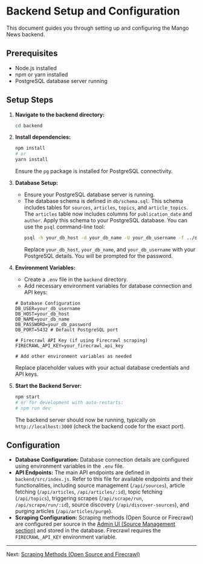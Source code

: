 # Backend Setup and Configuration

This document guides you through setting up and configuring the Mango News backend.

## Prerequisites

- Node.js installed
- npm or yarn installed
- PostgreSQL database server running

## Setup Steps

1.  **Navigate to the backend directory:**
    ```bash
    cd backend
    ```

2.  **Install dependencies:**
    ```bash
    npm install
    # or
    yarn install
    ```
    Ensure the `pg` package is installed for PostgreSQL connectivity.

3.  **Database Setup:**
    - Ensure your PostgreSQL database server is running.
    - The database schema is defined in `db/schema.sql`. This schema includes tables for `sources`, `articles`, `topics`, and `article_topics`. The `articles` table now includes columns for `publication_date` and `author`. Apply this schema to your PostgreSQL database. You can use the `psql` command-line tool:
      ```bash
      psql -h your_db_host -d your_db_name -U your_db_username -f ../db/schema.sql
      ```
      Replace `your_db_host`, `your_db_name`, and `your_db_username` with your PostgreSQL details. You will be prompted for the password.

4.  **Environment Variables:**
    - Create a `.env` file in the `backend` directory.
    - Add necessary environment variables for database connection and API keys:
    ```dotenv
    # Database Configuration
    DB_USER=your_db_username
    DB_HOST=your_db_host
    DB_NAME=your_db_name
    DB_PASSWORD=your_db_password
    DB_PORT=5432 # Default PostgreSQL port

    # Firecrawl API Key (if using Firecrawl scraping)
    FIRECRAWL_API_KEY=your_firecrawl_api_key

    # Add other environment variables as needed
    ```
    Replace placeholder values with your actual database credentials and API keys.

5.  **Start the Backend Server:**
    ```bash
    npm start
    # or for development with auto-restarts:
    # npm run dev
    ```
    The backend server should now be running, typically on `http://localhost:3000` (check the backend code for the exact port).

## Configuration

- **Database Configuration:** Database connection details are configured using environment variables in the `.env` file.
- **API Endpoints:** The main API endpoints are defined in `backend/src/index.js`. Refer to this file for available endpoints and their functionalities, including source management (`/api/sources`), article fetching (`/api/articles`, `/api/articles/:id`), topic fetching (`/api/topics`), triggering scrapes (`/api/scrape/run`, `/api/scrape/run/:id`), source discovery (`/api/discover-sources`), and purging articles (`/api/articles/purge`).
- **Scraping Configuration:** Scraping methods (Open Source or Firecrawl) are configured per source in the [Admin UI (Source Management section)](admin-ui.md#source-management) and stored in the database. Firecrawl requires the `FIRECRAWL_API_KEY` environment variable.

---

Next: [Scraping Methods (Open Source and Firecrawl)](scraping-methods.md)
